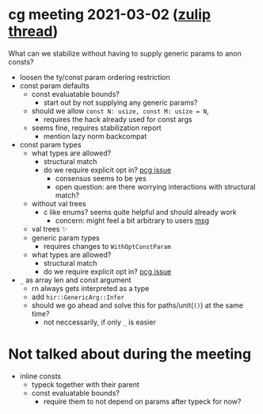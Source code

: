 # cg meeting 2021-03-02 ([zulip thread](https://rust-lang.zulipchat.com/#narrow/stream/260443-project-const-generics/topic/meeting.202021-03-029))

What can we stabilize without having to supply generic params to anon consts?

- loosen the ty/const param ordering restriction
- const param defaults
    - const evaluatable bounds?
        - start out by not supplying any generic params?
    - should we allow `const N: usize, const M: usize = N`,
        - requires the hack already used for const args
    - seems fine, requires stabilization report
        - mention lazy norm backcompat
- const param types
     - what types are allowed? 
        - structural match
        - do we require explicit opt in? [pcg issue](https://github.com/rust-lang/project-const-generics/issues/6)
            - consensus seems to be yes
            - open question: are there worrying interactions with structural match?
    - without val trees
        - c like enums? seems quite helpful and should already work
            - concern: might feel a bit arbitrary to users [msg](https://rust-lang.zulipchat.com/#narrow/stream/260443-project-const-generics/topic/meeting.202021-03-02/near/228445035)
    - val trees :sparkles: 
    - generic param types
        - requires changes to `WithOptConstParam`
    - what types are allowed? 
        - structural match
        - do we require explicit opt in? [pcg issue](https://github.com/rust-lang/project-const-generics/issues/6)
- `_` as array len and const argument
    - rn always gets interpreted as a type
    - add `hir::GenericArg::Infer`
    - should we go ahead and solve this for paths/unit(`()`) at the same time?
        - not neccessarily, if only `_` is easier
# Not talked about during the meeting

- inline consts
    - typeck together with their parent
    - const evaluatable bounds?
        - require them to not depend on params after typeck for now?
